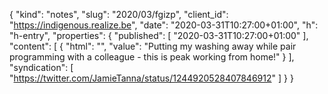 {
  "kind": "notes",
  "slug": "2020/03/fgizp",
  "client_id": "https://indigenous.realize.be",
  "date": "2020-03-31T10:27:00+01:00",
  "h": "h-entry",
  "properties": {
    "published": [
      "2020-03-31T10:27:00+01:00"
    ],
    "content": [
      {
        "html": "",
        "value": "Putting my washing away while pair programming with a colleague - this is peak working from home!"
      }
    ],
    "syndication": [
      "https://twitter.com/JamieTanna/status/1244920528407846912"
    ]
  }
}
